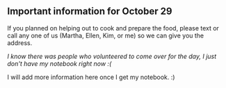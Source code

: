 ## Important information for October 29

If you planned on helping out to cook and prepare the food, please text or call any one of us (Martha, Ellen, Kim, or me) so we can give you the address.  

_I know there was people who volunteered to come over for the day, I just don't have my notebook right now :(_

I will add more information here once I get my notebook. :)
